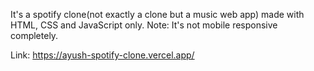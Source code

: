 It's a spotify clone(not exactly a clone but a music web app) made with HTML, CSS and JavaScript only.
Note: It's not mobile responsive completely.

Link: https://ayush-spotify-clone.vercel.app/
